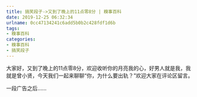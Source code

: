 ```yaml
---
title: 搞笑段子->又到了晚上的11点零8分 | 糗事百科
date: 2019-12-25 06:32:34
urlname: 0cc47134241c6add5b0b2c428fdf1d6b
tags: 
- 糗事百科
categories:
- 糗事百科
- 搞笑段子
---
```

大家好，又到了晚上的11点零8分，欢迎收听你的月亮我的心，好男人就是我，我就是曾小贤，今天我们一起来聊聊“你，为什么要出轨？”欢迎大家在评论区留言。

一段广告之后……



